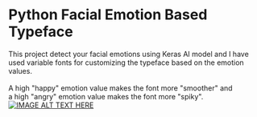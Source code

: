 # Python Facial Emotion Based Typeface
This project detect your facial emotions using Keras AI model and I have used variable fonts for customizing the typeface based on the emotion values.
<br>
<br>
A high "happy" emotion value makes the font more "smoother" and
<br>
a high "angry" emotion value makes the font more "spiky".
<br>
[![IMAGE ALT TEXT HERE](https://img.youtube.com/vi/owOWiX6r38I/0.jpg)](https://www.youtube.com/watch?v=owOWiX6r38I)
